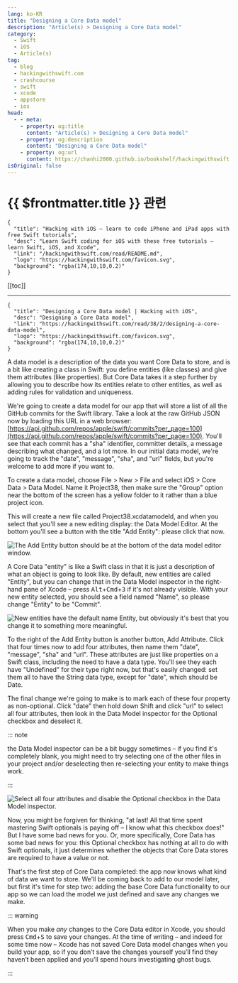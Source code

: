 ```yaml
---
lang: ko-KR
title: "Designing a Core Data model"
description: "Article(s) > Designing a Core Data model"
category:
  - Swift
  - iOS
  - Article(s)
tag: 
  - blog
  - hackingwithswift.com
  - crashcourse
  - swift
  - xcode
  - appstore
  - ios  
head:
  - - meta:
    - property: og:title
      content: "Article(s) > Designing a Core Data model"
    - property: og:description
      content: "Designing a Core Data model"
    - property: og:url
      content: https://chanhi2000.github.io/bookshelf/hackingwithswift.com/read/38/02-designing-a-core-data-model.html
isOriginal: false
---
```


# {{ $frontmatter.title }} 관련

```component VPCard
{
  "title": "Hacking with iOS – learn to code iPhone and iPad apps with free Swift tutorials",
  "desc": "Learn Swift coding for iOS with these free tutorials – learn Swift, iOS, and Xcode",
  "link": "/hackingwithswift.com/read/README.md",
  "logo": "https://hackingwithswift.com/favicon.svg",
  "background": "rgba(174,10,10,0.2)"
}
```

[[toc]]

---

```component VPCard
{
  "title": "Designing a Core Data model | Hacking with iOS",
  "desc": "Designing a Core Data model",
  "link": "https://hackingwithswift.com/read/38/2/designing-a-core-data-model",
  "logo": "https://hackingwithswift.com/favicon.svg",
  "background": "rgba(174,10,10,0.2)"
}
```

A data model is a description of the data you want Core Data to store, and is a bit like creating a class in Swift: you define entities (like classes) and give them attributes (like properties). But Core Data takes it a step further by allowing you to describe how its entities relate to other entities, as well as adding rules for validation and uniqueness.

We're going to create a data model for our app that will store a list of all the GitHub commits for the Swift library. Take a look at the raw GitHub JSON now by loading this URL in a web browser: [<FontIcon icon="iconfont icon-github"/>https://api.github.com/repos/apple/swift/commits?per_page=100](https://api.github.com/repos/apple/swift/commits?per_page=100). You'll see that each commit has a "sha" identifier, committer details, a message describing what changed, and a lot more. In our initial data model, we're going to track the "date", "message", "sha", and "url" fields, but you're welcome to add more if you want to.

To create a data model, choose File > New > File and select iOS > Core Data > Data Model. Name it Project38, then make sure the "Group" option near the bottom of the screen has a yellow folder to it rather than a blue project icon.

This will create a new file called Project38.xcdatamodeld, and when you select that you'll see a new editing display: the Data Model Editor. At the bottom you'll see a button with the title "Add Entity": please click that now.

![The Add Entity button should be at the bottom of the data model editor window.](https://hackingwithswift.com/img/books/hws/38-13@2x.png)

A Core Data "entity" is like a Swift class in that it is just a description of what an object is going to look like. By default, new entities are called "Entity", but you can change that in the Data Model inspector in the right-hand pane of Xcode – press <kbd>Alt</kbd>+<kbd>Cmd</kbd>+<kbd>3</kbd> if it's not already visible. With your new entity selected, you should see a field named "Name", so please change "Entity" to be "Commit".

![New entities have the default name Entity, but obviously it's best that you change it to something more meaningful.](https://hackingwithswift.com/img/books/hws/38-3@2x.png)

To the right of the Add Entity button is another button, Add Attribute. Click that four times now to add four attributes, then name them "date", "message", "sha" and "url". These attributes are just like properties on a Swift class, including the need to have a data type. You'll see they each have "Undefined" for their type right now, but that's easily changed: set them all to have the String data type, except for "date", which should be Date.

The final change we're going to make is to mark each of these four property as non-optional. Click "date" then hold down Shift and click "url" to select all four attributes, then look in the Data Model inspector for the Optional checkbox and deselect it. 

::: note

the Data Model inspector can be a bit buggy sometimes – if you find it's completely blank, you might need to try selecting one of the other files in your project and/or deselecting then re-selecting your entity to make things work.

:::

![Select all four attributes and disable the Optional checkbox in the Data Model inspector.](https://hackingwithswift.com/img/books/hws/38-4@2x.png)

Now, you might be forgiven for thinking, "at last! All that time spent mastering Swift optionals is paying off – I know what this checkbox does!" But I have some bad news for you. Or, more specifically, Core Data has some bad news for you: this Optional checkbox has nothing at all to do with Swift optionals, it just determines whether the objects that Core Data stores are required to have a value or not.

That's the first step of Core Data completed: the app now knows what kind of data we want to store. We'll be coming back to add to our model later, but first it's time for step two: adding the base Core Data functionality to our app so we can load the model we just defined and save any changes we make.

::: warning

When you make *any* changes to the Core Data editor in Xcode, you should press <kbd>Cmd</kbd>+<kbd>S</kbd> to save your changes. At the time of writing – and indeed for some time now – Xcode has not saved Core Data model changes when you build your app, so if you don’t save the changes yourself you’ll find they haven’t been applied and you’ll spend hours investigating ghost bugs.

:::
